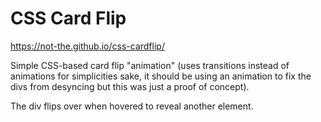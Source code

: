 # CSS Card Flip

https://not-the.github.io/css-cardflip/

Simple CSS-based card flip "animation" (uses transitions instead of animations for simplicities sake, it should be using an animation to fix the divs from desyncing but this was just a proof of concept).

The div flips over when hovered to reveal another element.
